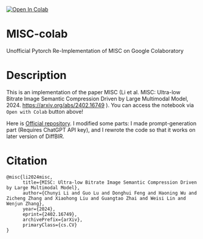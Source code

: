[![Open In Colab](https://colab.research.google.com/assets/colab-badge.svg)](https://colab.research.google.com/github/tokkiwa/MISC-colab/blob/master/MISC_on_colab(public).ipynb)


# MISC-colab
Unofficial Pytorch Re-Implementation of MISC on Google Colaboratory

# Description 
This is an implementation of the paper MISC (Li et al. MISC: Ultra-low Bitrate Image Semantic Compression Driven by Large Multimodal Model, 2024. https://arxiv.org/abs/2402.16749 ). 
You can access the notebook via `Open with Colab` button above! 


Here is [Official repository](https://github.com/lcysyzxdxc/MISC). 
I modified some parts: I made prompt-generation part (Requires ChatGPT API key), and I rewrote the code so that it works on later version of DiffBIR. 

# Citation
```
@misc{li2024misc,
      title={MISC: Ultra-low Bitrate Image Semantic Compression Driven by Large Multimodal Model}, 
      author={Chunyi Li and Guo Lu and Donghui Feng and Haoning Wu and Zicheng Zhang and Xiaohong Liu and Guangtao Zhai and Weisi Lin and Wenjun Zhang},
      year={2024},
      eprint={2402.16749},
      archivePrefix={arXiv},
      primaryClass={cs.CV}
}
```
